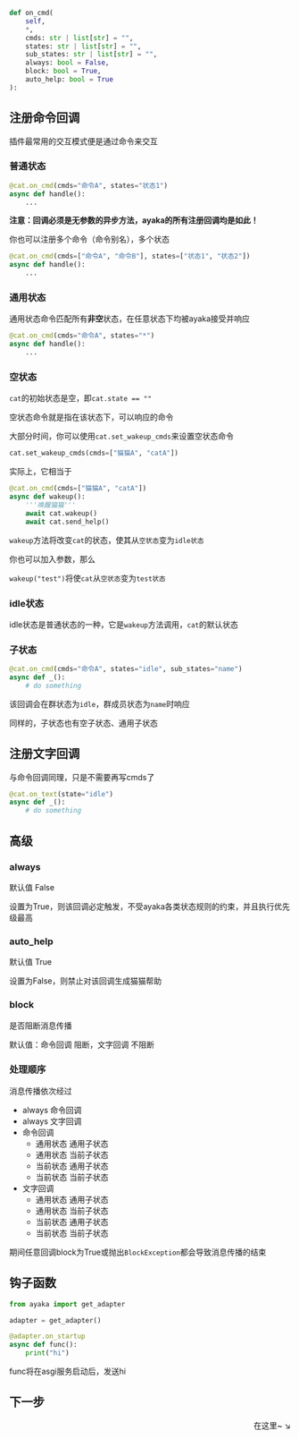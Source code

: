 ```py
def on_cmd(
    self,
    *,
    cmds: str | list[str] = "",
    states: str | list[str] = "",
    sub_states: str | list[str] = "",
    always: bool = False,
    block: bool = True,
    auto_help: bool = True
):
```

## 注册命令回调

插件最常用的交互模式便是通过命令来交互

### 普通状态

```py
@cat.on_cmd(cmds="命令A", states="状态1")
async def handle():
    ...
```

**注意：回调必须是无参数的异步方法，ayaka的所有注册回调均是如此！**

你也可以注册多个命令（命令别名），多个状态

```py
@cat.on_cmd(cmds=["命令A", "命令B"], states=["状态1", "状态2"])
async def handle():
    ...
```

### 通用状态

通用状态命令匹配所有**非空**状态，在任意状态下均被ayaka接受并响应

```py
@cat.on_cmd(cmds="命令A", states="*")
async def handle():
    ...
```

### 空状态

`cat`的初始状态是空，即`cat.state == ""`

空状态命令就是指在该状态下，可以响应的命令

大部分时间，你可以使用`cat.set_wakeup_cmds`来设置空状态命令

```py
cat.set_wakeup_cmds(cmds=["猫猫A", "catA"])
```

实际上，它相当于

```py
@cat.on_cmd(cmds=["猫猫A", "catA"])
async def wakeup():
    '''唤醒猫猫'''
    await cat.wakeup()
    await cat.send_help()
```

`wakeup`方法将改变`cat`的状态，使其从`空状态`变为`idle状态`

你也可以加入参数，那么

`wakeup("test")`将使`cat`从`空状态`变为`test状态`

### idle状态

idle状态是普通状态的一种，它是`wakeup`方法调用，`cat`的默认状态

### 子状态

```py
@cat.on_cmd(cmds="命令A", states="idle", sub_states="name")
async def _():
    # do something
```

该回调会在群状态为`idle`，群成员状态为`name`时响应

同样的，子状态也有空子状态、通用子状态

## 注册文字回调

与命令回调同理，只是不需要再写cmds了

```py
@cat.on_text(state="idle")
async def _():
    # do something
```

## 高级

### always

默认值 False

设置为True，则该回调必定触发，不受ayaka各类状态规则的约束，并且执行优先级最高

### auto_help

默认值 True

设置为False，则禁止对该回调生成猫猫帮助

### block

是否阻断消息传播

默认值：命令回调 阻断，文字回调 不阻断

### 处理顺序

消息传播依次经过

- always 命令回调
- always 文字回调
- 命令回调
  - 通用状态 通用子状态
  - 通用状态 当前子状态
  - 当前状态 通用子状态
  - 当前状态 当前子状态
- 文字回调
  - 通用状态 通用子状态
  - 通用状态 当前子状态
  - 当前状态 通用子状态
  - 当前状态 当前子状态

期间任意回调block为True或抛出`BlockException`都会导致消息传播的结束

## 钩子函数

```py
from ayaka import get_adapter

adapter = get_adapter()

@adapter.on_startup
async def func():
    print("hi")
```

func将在asgi服务启动后，发送hi

## 下一步

<div align="right">
    在这里~ ↘
</div>
